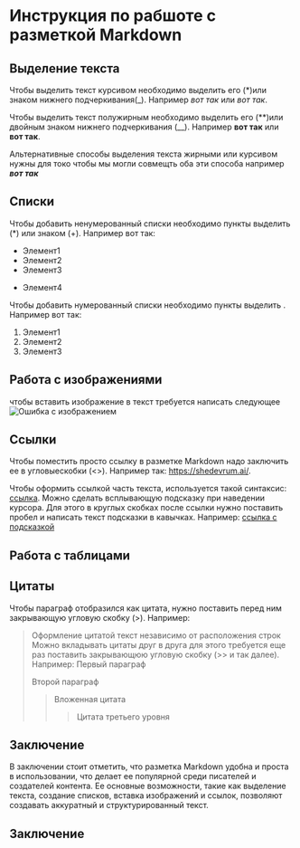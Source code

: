 # Инструкция по рабшоте с разметкой Markdown

## Выделение текста 

Чтобы выделить текст курсивом необходимо выделить его  (*)или знаком нижнего подчеркивания(_). Например *вот так* или _вот так_.

Чтобы выделить текст полужирным необходимо выделить его (**)или двойным знаком нижнего подчеркивания (__). Например **вот так** или __вот так__.


Альтернативные способы выделения текста жирными или курсивом нужны для токо чтобы мы могли совмещть оба эти способа например __*вот так*__


## Списки 

Чтобы добавить ненумерованный списки необходимо пункты выделить (*) или знаком (+). Например вот так:
* Элемент1
* Элемент2
* Элемент3
+ Элемент4

Чтобы добавить нумерованный списки необходимо пункты выделить . Например вот так:
1. Элемент1
2. Элемент2
3. Элемент3

## Работа с изображениями 

чтобы вставить изображение в текст требуется написать следующее ![Ошибка с изображением](orig.webp)

## Ссылки

Чтобы поместить просто ссылку в разметке Markdown надо заключить ее в угловыескобки (<>). Например так: <https://shedevrum.ai/>.

Чтобы оформить ссылкой часть текста, используется такой синтаксис: [ссылка](https://shedevrum.ai/ ). Можно сделать всплывающую подсказку при наведении курсора. Для этого в круглых скобках после ссылки нужно поставить пробел и написать текст подсказки в кавычках. Например: [ссылка с подсказкой](https://shedevrum.ai/ 'Кликабельно')

## Работа с таблицами 

## Цитаты 
Чтобы параграф отобразился как цитата, нужно поставить перед ним закрывающую угловую скобку (>). Например:
> Оформление цитатой
текст независимо от расположения строк
Можно вкладывать цитаты друг в друга для этого требуется еще раз поставить закрывающюю угловую скобку (>> и так далее). Например:
> Первый параграф
>
> Второй параграф
>
> > Вложенная цитата
> > > Цитата третьего уровня


## Заключение
В заключении стоит отметить, что разметка Markdown удобна и проста в использовании, что делает ее популярной среди писателей и создателей контента. Ее основные возможности, такие как выделение текста, создание списков, вставка изображений и ссылок, позволяют создавать аккуратный и структурированный текст.

## Заключение
